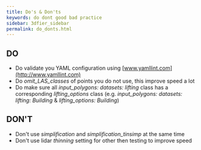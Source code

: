 ```yaml
---
title: Do's & Don'ts
keywords: do dont good bad practice 
sidebar: 3dfier_sidebar
permalink: do_donts.html
---
```


## DO
- Do validate you YAML configuration using [www.yamllint.com](http://www.yamllint.com)
- Do *omit_LAS_classes* of points you do not use, this improve speed a lot
- Do make sure all *input_polygons: datasets: lifting* class has a corresponding *lifting_options* class (e.g. *input_polygons: datasets: lifting: Building* & *lifting_options: Building*)

## DON'T
- Don't use *simplification* and *simplification_tinsimp* at the same time
- Don't use lidar *thinning* setting for other then testing to improve speed
